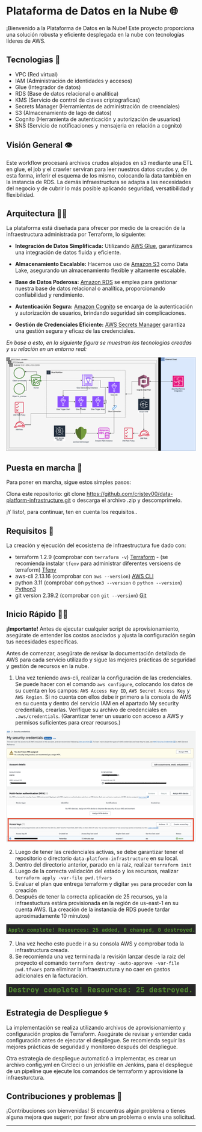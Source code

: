 
# Plataforma de Datos en la Nube 🌐

¡Bienvenido a la Plataforma de Datos en la Nube! Este proyecto proporciona una solución robusta y eficiente desplegada en la nube con tecnologías líderes de AWS.

## Tecnologias 🤖

- VPC (Red virtual)
- IAM (Administración de identidades y accesos)
- Glue (Integrador de datos)
- RDS (Base de datos relacional o analitica)
- KMS (Servicio de control de claves criptograficas)
- Secrets Manager (Herramientas de administración de creenciales)
- S3 (Almacenamiento de lago de datos)
- Cognito (Herramienta de autenticación y autorización de usuarios)
- SNS (Servicio de notificaciones y mensajeria en relación a cognito)

## Visión General 👁️

Este workflow procesará archivos crudos alojados en s3 mediante una ETL en glue, el job y el crawler serviran para leer nuestros datos crudos y, de esta forma, inferir el esquema de los mismo, colocando la data también en la instancia de RDS. La demás infraestructura se adapta a las necesidades del negocio y de cubrir lo más posible aplicando seguridad, versatibilidad y flexibilidad.

## Arquitectura 👷‍♂️

La plataforma está diseñada para ofrecer por  medio de la creación de la infraestructura administrada por Terraform, lo siguiente:

- **Integración de Datos Simplificada:** Utilizando [AWS Glue](https://aws.amazon.com/glue/), garantizamos una integración de datos fluida y eficiente.

- **Almacenamiento Escalable:** Hacemos uso de [Amazon S3](https://aws.amazon.com/s3/) como Data Lake, asegurando un almacenamiento flexible y altamente escalable.

- **Base de Datos Poderosa:** [Amazon RDS](https://aws.amazon.com/rds/) se emplea para gestionar nuestra base de datos relacional o analítica, proporcionando confiabilidad y rendimiento.

- **Autenticación Segura:** [Amazon Cognito](https://aws.amazon.com/cognito/) se encarga de la autenticación y autorización de usuarios, brindando seguridad sin complicaciones.

- **Gestión de Credenciales Eficiente:** [AWS Secrets Manager](https://aws.amazon.com/secretsmanager/) garantiza una gestión segura y eficaz de las credenciales.


 _En base a esto, en la siguiente figura se muestran las tecnologias creadas y su relación en un entorno real:_

![arquitectura.png](images%2Farquitectura.png)

## Puesta en marcha 🥊

Para poner en marcha, sigue estos simples pasos:

Clona este repositorio: git clone https://github.com/cristev00/data-platform-infrastructure.git o descarga el archivo .zip y descomprimelo.

¡Y listo!, para continuar, ten en cuenta los requisitos..

## Requisitos 👀

La creación y ejecución del ecosistema de infraestructura fue dado con:

- terraform 1.2.9 (comprobar con `terraform -v`) [Terraform](https://developer.hashicorp.com/terraform/tutorials/aws-get-started/install-cli) - (se recomienda instalar `tfenv` para administrar diferentes versioens de terraform) [Tfenv](https://spacelift.io/blog/tfenv)
- aws-cli 2.13.16 (comprobar con `aws --version`) [AWS CLI](https://aws.amazon.com/cli/)
- python 3.11 (comprobar con `python3 --version` o `python --version`) [Python3](https://realpython.com/installing-python/)
- git version 2.39.2 (comprobar con `git --version`) [Git](https://git-scm.com/book/es/v2/Inicio---Sobre-el-Control-de-Versiones-Instalaci%C3%B3n-de-Git)

## Inicio Rápido 🚀🫰

**¡Importante!** Antes de ejecutar cualquier script de aprovisionamiento, asegúrate de entender los costos asociados y ajusta la configuración según tus necesidades específicas.

Antes de comenzar, asegúrate de revisar la documentación detallada de AWS para cada servicio utilizado y sigue las mejores prácticas de seguridad y gestión de recursos en la nube.

1. Una vez teniendo aws-cli, realizar la configuración de las credenciales. Se puede hacer con el comando `aws configure`, colocando los datos de su cuenta en los campos: `AWS Access Key ID`, `AWS Secret Access Key` y `AWS Region`. Si no cuenta con ellos debe ir primero a la consola de AWS en su cuenta y dentro del servicio IAM en el apartado My security credentials, crearlas. Verifique su archivo de credenciales en `.aws/credentials`.
(Garantizar tener un usuario con acceso a AWS y permisos suficientes para crear recursos.)

![img1.png](images%2Fimg1.png)

2. Luego de tener las credenciales activas, se debe garantizar tener el repositorio o directorio `data-platform-infrastructure` en su local. 
3. Dentro del directorio anterior, parado en la raiz, realizar `terraform init`
4. Luego de la correcta validación del estado y los recursos, realizar `terraform apply -var-file pwd.tfvars`
5. Evaluar el plan que entrega terraform y digitar `yes` para proceder con la creación
6. Después de tener la correcta aplicación de 25 recursos, ya la infraestuctura estára provisionada en la región de us-east-1 en su cuenta AWS. (La creación de la instancia de RDS puede tardar aproximadamente 10 minutos)

![img2.png](images%2Fimg2.png)

7. Una vez hecho esto puede ir a su consola AWS y comprobar toda la infrastructura creada.
8. Se recomienda una vez terminada la revisión lanzar desde la raiz del proyecto el comando `terraform destroy -auto-approve -var-file pwd.tfvars` para eliminar la infraestructura y no caer en gastos adicionales en la facturación. 

![img3.png](images%2Fimg3.png)

## Estrategia de Despliegue 🌀

La implementación se realiza utilizando archivos de aprovisionamiento y configuración propios de Terraform. Asegúrate de revisar y entender cada configuración antes de ejecutar el despliegue. Se recomienda seguir las mejores prácticas de seguridad y monitoreo después del despliegue. 

Otra estrategia de despliegue automaticó a implementar, es crear un archivo config.yml en Circleci o un jenkisfile en Jenkins, para el despliegue de un pipeline que ejecute los comandos de terrraform y aprovisione la infraesturctura.

## Contribuciones y problemas 🥸

¡Contribuciones son bienvenidas! Si encuentras algún problema o tienes alguna mejora que sugerir, por favor abre un problema o envía una solicitud.

---
